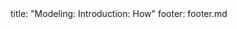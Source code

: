 <frontmatter>
title: "Modeling: Introduction: How"
footer: footer.md
</frontmatter>

<include src="navbar.md" boilerplate />

<include src="unit-inPage-asFlat.md" boilerplate />